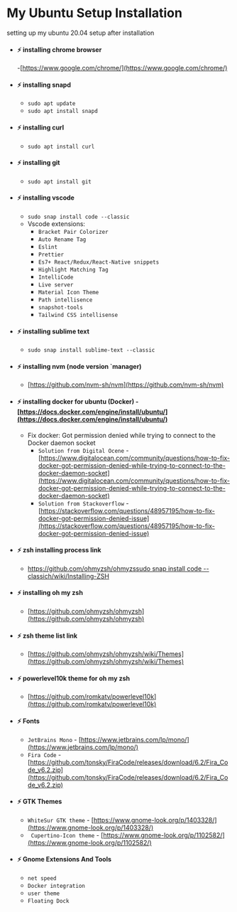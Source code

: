 # My Ubuntu Setup Installation
setting up my ubuntu 20.04 setup after installation

- #### :zap: installing chrome browser 
  -[https://www.google.com/chrome/](https://www.google.com/chrome/)
  
- #### :zap: installing snapd
  - `sudo apt update`
  - `sudo apt install snapd`
  
- #### :zap: installing curl 
  - ` sudo apt install curl `
  
- #### :zap: installing git 
  - ` sudo apt install git `


- #### :zap: installing vscode 
  - ` sudo snap install code --classic `
  - Vscode extensions:
    - `Bracket Pair Colorizer`
    - `Auto Rename Tag`
    - `Eslint`
    - `Prettier`
    - `Es7+ React/Redux/React-Native snippets`
    - `Highlight Matching Tag`
    - `IntelliCode`
    - `Live server`
    - `Material Icon Theme`
    - `Path intellisence`
    - `snapshot-tools`
    - `Tailwind CSS intellisense`
    
- #### :zap: installing sublime text
  - `sudo snap install sublime-text --classic `
  
- #### :zap: installing nvm (node version  `manager)  
  - [https://github.com/nvm-sh/nvm](https://github.com/nvm-sh/nvm)
  
- #### :zap: installing docker for ubuntu (Docker)  - [https://docs.docker.com/engine/install/ubuntu/](https://docs.docker.com/engine/install/ubuntu/)
  - Fix docker: Got permission denied while trying to connect to the Docker daemon socket
    - `Solution from Digital Ocene` - [https://www.digitalocean.com/community/questions/how-to-fix-docker-got-permission-denied-while-trying-to-connect-to-the-docker-daemon-socket](https://www.digitalocean.com/community/questions/how-to-fix-docker-got-permission-denied-while-trying-to-connect-to-the-docker-daemon-socket)
    - `Solution from Stackoverflow` - [https://stackoverflow.com/questions/48957195/how-to-fix-docker-got-permission-denied-issue](https://stackoverflow.com/questions/48957195/how-to-fix-docker-got-permission-denied-issue)

- #### :zap: zsh installing process link 
  - [https://github.com/ohmyzsh/ohmyzssudo snap install code --classich/wiki/Installing-ZSH](https://github.com/ohmyzsh/ohmyzsh/wiki/Installing-ZSH) 
  
- #### :zap: installing oh my zsh  
  - [https://github.com/ohmyzsh/ohmyzsh](https://github.com/ohmyzsh/ohmyzsh)
  
- #### :zap: zsh theme list link 
  - [https://github.com/ohmyzsh/ohmyzsh/wiki/Themes](https://github.com/ohmyzsh/ohmyzsh/wiki/Themes)
  
- #### :zap: powerlevel10k theme for oh my zsh 
  - [https://github.com/romkatv/powerlevel10k](https://github.com/romkatv/powerlevel10k)
  
- #### :zap: Fonts
  - `JetBrains Mono` - [https://www.jetbrains.com/lp/mono/](https://www.jetbrains.com/lp/mono/)
  - `Fira Code` - [https://github.com/tonsky/FiraCode/releases/download/6.2/Fira_Code_v6.2.zip](https://github.com/tonsky/FiraCode/releases/download/6.2/Fira_Code_v6.2.zip)

- #### :zap: GTK Themes
  - ` WhiteSur GTK theme ` - [https://www.gnome-look.org/p/1403328/](https://www.gnome-look.org/p/1403328/)
  - ` Cupertino-Icon theme` - [https://www.gnome-look.org/p/1102582/](https://www.gnome-look.org/p/1102582/)
  
- #### :zap: Gnome Extensions And Tools
  - ` net speed `
  - ` Docker integration `
  - ` user theme `
  - ` Floating Dock `
  
     

